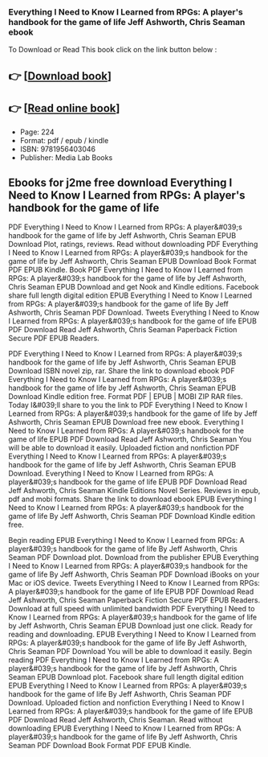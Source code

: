 ### Everything I Need to Know I Learned from RPGs: A player's handbook for the game of life Jeff Ashworth, Chris Seaman ebook

To Download or Read This book click on the link button below :

## 👉  [**[Download book](http://ebooksharez.info/download.php?group=book&from=github.com&id=700234&lnk=1063 "Download book")**]

## 👉  [**[Read online book](http://ebooksharez.info/download.php?group=book&from=github.com&id=700234&lnk=1063 "Read online book")**]


* Page: 224
* Format: pdf / epub / kindle
* ISBN: 9781956403046
* Publisher: Media Lab Books



## Ebooks for j2me free download Everything I Need to Know I Learned from RPGs: A player's handbook for the game of life


PDF Everything I Need to Know I Learned from RPGs: A player&amp;#039;s handbook for the game of life by Jeff Ashworth, Chris Seaman EPUB Download Plot, ratings, reviews. Read without downloading PDF Everything I Need to Know I Learned from RPGs: A player&amp;#039;s handbook for the game of life by Jeff Ashworth, Chris Seaman EPUB Download Book Format PDF EPUB Kindle. Book PDF Everything I Need to Know I Learned from RPGs: A player&amp;#039;s handbook for the game of life by Jeff Ashworth, Chris Seaman EPUB Download and get Nook and Kindle editions. Facebook share full length digital edition EPUB Everything I Need to Know I Learned from RPGs: A player&amp;#039;s handbook for the game of life By Jeff Ashworth, Chris Seaman PDF Download. Tweets Everything I Need to Know I Learned from RPGs: A player&amp;#039;s handbook for the game of life EPUB PDF Download Read Jeff Ashworth, Chris Seaman Paperback Fiction Secure PDF EPUB Readers.

PDF Everything I Need to Know I Learned from RPGs: A player&amp;#039;s handbook for the game of life by Jeff Ashworth, Chris Seaman EPUB Download ISBN novel zip, rar. Share the link to download ebook PDF Everything I Need to Know I Learned from RPGs: A player&amp;#039;s handbook for the game of life by Jeff Ashworth, Chris Seaman EPUB Download Kindle edition free. Format PDF | EPUB | MOBI ZIP RAR files. Today I&amp;#039;ll share to you the link to PDF Everything I Need to Know I Learned from RPGs: A player&amp;#039;s handbook for the game of life by Jeff Ashworth, Chris Seaman EPUB Download free new ebook. Everything I Need to Know I Learned from RPGs: A player&amp;#039;s handbook for the game of life EPUB PDF Download Read Jeff Ashworth, Chris Seaman You will be able to download it easily. Uploaded fiction and nonfiction PDF Everything I Need to Know I Learned from RPGs: A player&amp;#039;s handbook for the game of life by Jeff Ashworth, Chris Seaman EPUB Download. Everything I Need to Know I Learned from RPGs: A player&amp;#039;s handbook for the game of life EPUB PDF Download Read Jeff Ashworth, Chris Seaman Kindle Editions Novel Series. Reviews in epub, pdf and mobi formats. Share the link to download ebook EPUB Everything I Need to Know I Learned from RPGs: A player&amp;#039;s handbook for the game of life By Jeff Ashworth, Chris Seaman PDF Download Kindle edition free.

Begin reading EPUB Everything I Need to Know I Learned from RPGs: A player&amp;#039;s handbook for the game of life By Jeff Ashworth, Chris Seaman PDF Download plot. Download from the publisher EPUB Everything I Need to Know I Learned from RPGs: A player&amp;#039;s handbook for the game of life By Jeff Ashworth, Chris Seaman PDF Download iBooks on your Mac or iOS device. Tweets Everything I Need to Know I Learned from RPGs: A player&amp;#039;s handbook for the game of life EPUB PDF Download Read Jeff Ashworth, Chris Seaman Paperback Fiction Secure PDF EPUB Readers. Download at full speed with unlimited bandwidth PDF Everything I Need to Know I Learned from RPGs: A player&amp;#039;s handbook for the game of life by Jeff Ashworth, Chris Seaman EPUB Download just one click. Ready for reading and downloading. EPUB Everything I Need to Know I Learned from RPGs: A player&amp;#039;s handbook for the game of life By Jeff Ashworth, Chris Seaman PDF Download You will be able to download it easily. Begin reading PDF Everything I Need to Know I Learned from RPGs: A player&amp;#039;s handbook for the game of life by Jeff Ashworth, Chris Seaman EPUB Download plot. Facebook share full length digital edition EPUB Everything I Need to Know I Learned from RPGs: A player&amp;#039;s handbook for the game of life By Jeff Ashworth, Chris Seaman PDF Download. Uploaded fiction and nonfiction Everything I Need to Know I Learned from RPGs: A player&amp;#039;s handbook for the game of life EPUB PDF Download Read Jeff Ashworth, Chris Seaman. Read without downloading EPUB Everything I Need to Know I Learned from RPGs: A player&amp;#039;s handbook for the game of life By Jeff Ashworth, Chris Seaman PDF Download Book Format PDF EPUB Kindle.





